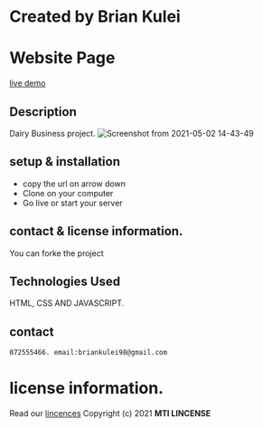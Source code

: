 # Created by Brian Kulei
# Website Page
[live demo](https://brian6382.github.io/javascript_project/)
## Description
Dairy Business project.
![Screenshot from 2021-05-02 14-43-49](https://user-images.githubusercontent.com/82508349/116811981-ed31d280-ab54-11eb-90b4-9a501bc715fd.png)
## setup & installation
- copy the url on arrow down
- Clone on your computer
- Go live or start your server
## contact & license information.
You can forke the project
## Technologies Used
HTML, CSS AND JAVASCRIPT.
## contact 
    072555466. email:briankulei98@gmail.com 
# license information.
Read our [lincences](./Lincense)
Copyright (c) 2021 **MTI LINCENSE**

